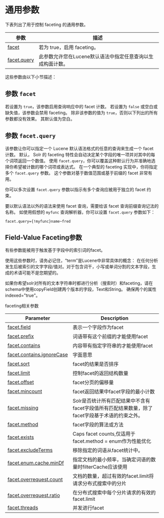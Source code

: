 # 通用参数

下表列出了用于控制 faceting 的通用参数。

|参数      |描述                  |
|---------|---------------------|
|[facet](#facet)|若为 true，启用 faceting。|
|[facet.query](#facet-query)|此参数允许您在Lucene默认语法中指定任意查询以生成构面计数。|

这些参数由以下小节描述：

## <a name="facet"><a>参数 `facet`
 
若设置为 `true`，该参数启用查询响应中的 facet 计数。
若设置为 `false` 或空白或缺失值，该参数会禁用 faceting。
除非该参数的值为 `true`，否则以下列出的所有参数都没有效果。
其默认值为空白。

## <a name="facet-query"><a>参数 `facet.query`

该参数让你可以指定一个 Lucene 默认语法格式的任意的查询来生成一个 facet 计数。
默认， Solr 的 faceting 特性会自动决定某个字段的唯一项并对其中的每个词项返回一个数值。
使用 `facet.query`，你可以覆盖这种默认行为并准确地选择你希望被计数的哪个词项或表达式。
在一个典型的 faceting 实现中，你将指定多个 `facet.query` 参数。
这个参数对基于数值范围或基于前缀的 facet 非常有用。

你可以多次设置 `facet.query` 参数以指示有多个查询应被用于独立的 facet 约束。

要以默认语法以外的语法来使用 facet 查询，需要给该 facet 查询前缀查询记法的名称。
如使用假想的 `myfunc` 查询解析器，你可以设置 `facet.query` 参数如下：

```
facet.query={!myfunc}name~fred
```

## <a name="Field-Value Faceting Parameters"></a>Field-Value Faceting参数

有些参数能被用于触发基于字段中的索引词的facet。

使用这些参数时，请务必记住，“term”是Lucene中非常具体的概念：
在任何分析发生后被索引的文字字段/值对。对于包含词干，小写或单词分割的文本字段，生成的术语可能不是您期望的。

如果你希望solr对所有的文本字符串时都进行分析（搜索时）和faceting，请在schema中使用copyField创建两个版本的字段，Text和String。
确保两个的属性indexed="true"。

faceting相关参数

|Parameter|Description|
|---------|-----------|
|[facet.field](#facet.field)|表示一个字段作为facet|
|[facet.prefix](#facet.prefix)|词语带有这个前缀的才能使用facet|
|[facet.contains](#facet.contains)|内容带有指定字符串的才能使用facet|
|[facet.contains.ignoreCase](#facet.contains.ignoreCase)|字面意思|
|[facet.sort](#facet.sort)|facet的结果是否排序|
|[facet.limit](#facet.limit)|控制facet的返回结构数量|
|[facet.offset](#facet.offset)|facet分页的偏移量|
|[facet.mincount](#facet.mincount)|facet返回结果中facet字段的最小计数|
|[facet.missing](#facet.missing)| Solr是否统计所有匹配结果中不含有facet字段值所有匹配结果数量，除了facet字段基于术语的约束之外。
|[facet.method](#facet.method)|facet字段的算法或方法|
|[facet.exists](#facet.exists)| Caps facet counts,仅适用于facet.method = enum作为性能优化|
|[facet.excludeTerms](#facet.excludeTerms)|移除指定的词语从facet统计中。|
|[facet.enum.cache.minDf](#facet.enum.cache.minDf) |指定文档的最小频率，当确定词语的数量时filterCache应该使用|
|[facet.overrequest.count](#facet.overrequest.count)|文档的数量，超过有效的facet.limit将请求分布式搜索中的分片|
|[facet.overrequest.ratio](#facet.overrequest.ratio)|在分布式搜索中每个分片请求的有效的facet.limit|
|[facet.threads](#facet.threads)|并发进行facet|
